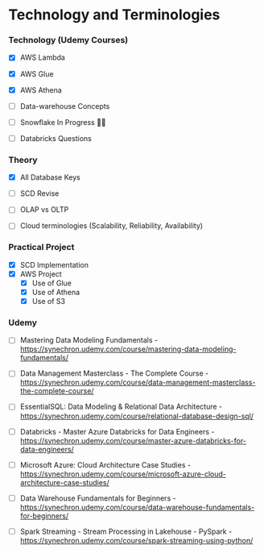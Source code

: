 # Technology and Terminologies

### Technology (Udemy Courses)
- [X] AWS Lambda
- [X] AWS Glue
- [X] AWS Athena
- [ ] Data-warehouse Concepts
- [ ] Snowflake In Progress 👨‍💻
- [ ] Databricks Questions


### Theory
- [X] All Database Keys
- [ ] SCD Revise
- [ ] OLAP vs OLTP
- [ ] Cloud terminologies (Scalability, Reliability, Availability)


### Practical Project
- [X] SCD Implementation
- [X] AWS Project
  - [X] Use of Glue
  - [X] Use of Athena
  - [X] Use of S3

### Udemy
- [ ] Mastering Data Modeling Fundamentals - https://synechron.udemy.com/course/mastering-data-modeling-fundamentals/
- [ ] Data Management Masterclass - The Complete Course - https://synechron.udemy.com/course/data-management-masterclass-the-complete-course/
- [ ] EssentialSQL: Data Modeling & Relational Data Architecture - https://synechron.udemy.com/course/relational-database-design-sql/
- [ ] Databricks - Master Azure Databricks for Data Engineers - https://synechron.udemy.com/course/master-azure-databricks-for-data-engineers/
- [ ] Microsoft Azure: Cloud Architecture Case Studies - https://synechron.udemy.com/course/microsoft-azure-cloud-architecture-case-studies/
- [ ] Data Warehouse Fundamentals for Beginners - https://synechron.udemy.com/course/data-warehouse-fundamentals-for-beginners/
- [ ] Spark Streaming - Stream Processing in Lakehouse - PySpark - https://synechron.udemy.com/course/spark-streaming-using-python/



